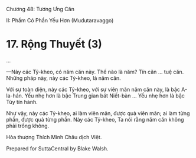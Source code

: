  

Chương 48: Tương Ưng Căn

II: Phẩm Có Phần Yếu Hơn (Mudutaravaggo)

# 17\. Rộng Thuyết (3)

…

—Này các Tỷ-kheo, có năm căn này. Thế nào là năm? Tín căn … tuệ căn. Những pháp này, này các Tỷ-kheo, là năm căn.

Với sự toàn diện, này các Tỷ-kheo, với sự viên mãn năm căn này, là bậc A-la-hán. Yếu nhẹ hơn là bậc Trung gian bát Niết-bàn … Yếu nhẹ hơn là bậc Tùy tín hành.

Như vậy, này các Tỷ-kheo, ai làm viên mãn, được quả viên mãn; ai làm từng phần, được quả từng phần. Này các Tỷ-kheo, Ta nói rằng năm căn không phải trống không.

Hòa thượng Thích Minh Châu dịch Việt.

Prepared for SuttaCentral by Blake Walsh.
